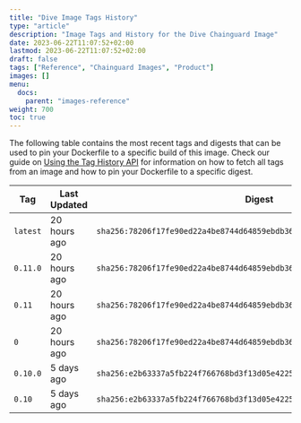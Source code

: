 ```yaml
---
title: "Dive Image Tags History"
type: "article"
description: "Image Tags and History for the Dive Chainguard Image"
date: 2023-06-22T11:07:52+02:00
lastmod: 2023-06-22T11:07:52+02:00
draft: false
tags: ["Reference", "Chainguard Images", "Product"]
images: []
menu:
  docs:
    parent: "images-reference"
weight: 700
toc: true
---
```


The following table contains the most recent tags and digests that can be used to pin your Dockerfile to a specific build of this image. Check our guide on [Using the Tag History API](/chainguard/chainguard-images/using-the-tag-history-api/) for information on how to fetch all tags from an image and how to pin your Dockerfile to a specific digest.

| Tag      | Last Updated | Digest                                                                    |
|----------|--------------|---------------------------------------------------------------------------|
| `latest` | 20 hours ago | `sha256:78206f17fe90ed22a4be8744d64859ebdb3662d966149743fab665594db2eeeb` |
| `0.11.0` | 20 hours ago | `sha256:78206f17fe90ed22a4be8744d64859ebdb3662d966149743fab665594db2eeeb` |
| `0.11`   | 20 hours ago | `sha256:78206f17fe90ed22a4be8744d64859ebdb3662d966149743fab665594db2eeeb` |
| `0`      | 20 hours ago | `sha256:78206f17fe90ed22a4be8744d64859ebdb3662d966149743fab665594db2eeeb` |
| `0.10.0` | 5 days ago   | `sha256:e2b63337a5fb224f766768bd3f13d05e42259b083a2fd2879c1fbd3bfa0c46dc` |
| `0.10`   | 5 days ago   | `sha256:e2b63337a5fb224f766768bd3f13d05e42259b083a2fd2879c1fbd3bfa0c46dc` |
